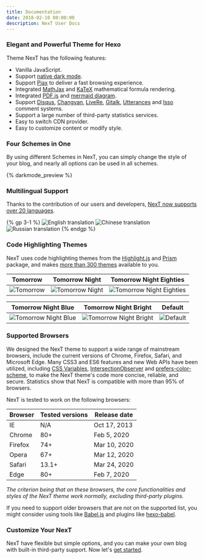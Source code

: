 ```yaml
---
title: Documentation
date: 2018-02-10 00:00:00
description: NexT User Docs
---
```


### Elegant and Powerful Theme for Hexo

Theme NexT has the following features:

* Vanilla JavaScript.
* Support [native dark mode](https://caniuse.com/prefers-color-scheme).
* Support [Pjax](https://github.com/MoOx/pjax) to deliver a fast browsing experience.
* Integrated [MathJax](https://www.mathjax.org) and [KaTeX](https://katex.org) mathematical formula rendering.
* Integrated [PDF.js](https://mozilla.github.io/pdf.js/) and [mermaid diagram](https://mermaid-js.github.io/mermaid/).
* Support [Disqus](https://disqus.com), [Changyan](https://changyan.kuaizhan.com), [LiveRe](https://livere.com), [Gitalk](https://gitalk.github.io), [Utterances](https://utteranc.es) and [Isso](https://isso-comments.de) comment systems.
* Support a large number of third-party statistics services.
* Easy to switch CDN provider.
* Easy to customize content or modify style.

### Four Schemes in One

By using different Schemes in NexT, you can simply change the style of your blog, and nearly all options can be used in all schemes.

{% darkmode_preview %}

### Multilingual Support

Thanks to the contribution of our users and developers, [NexT now supports over 20 languages](/docs/theme-settings/internationalization.html#Choosing-Language).

{% gp 3-1 %}
![English translation](/images/en.png)
![Chinese translation](/images/cn.png)
![Russian translation](/images/ru.png)
{% endgp %}

### Code Highlighting Themes

NexT uses code highlighting themes from the [Highlight.js](https://highlightjs.org) and [Prism](https://prismjs.com) package, and makes [more than 300 themes](/docs/theme-settings/miscellaneous.html#Codeblock-Style) available to you.

<!-- Inspired by https://github.com/sindresorhus/css-in-readme-like-wat -->
| Tomorrow                  | Tomorrow Night                  | Tomorrow Night Eighties                             |
| :-----------------------: | :-----------------------------: | :-------------------------------------------------: |
| ![Tomorrow][Tomorrow]     | ![Tomorrow Night][]             | ![Tomorrow Night Eighties][Tomorrow Night Eighties] |

| Tomorrow Night Blue                         | Tomorrow Night Bright                           | Default                  |
| :-----------------------------------------: | :---------------------------------------------: | :----------------------: |
| ![Tomorrow Night Blue][Tomorrow Night Blue] | ![Tomorrow Night Bright][Tomorrow Night Bright] | ![Default][Default]      |

### Supported Browsers

We designed the NexT theme to support a wide range of mainstream browsers, include the current versions of Chrome, Firefox, Safari, and Microsoft Edge. Many CSS3 and ES6 features and new Web APIs have been utilized, including [CSS Variables](https://caniuse.com/css-variables), [IntersectionObserver](https://caniuse.com/intersectionobserver) and [prefers-color-scheme](https://caniuse.com/prefers-color-scheme), to make the NexT theme's code more concise, reliable, and secure. Statistics show that NexT is compatible with more than 95% of browsers.

NexT is tested to work on the following browsers:

| Browser | Tested versions | Release date |
| - | - | - |
<i class="fab fa-internet-explorer fa-2x"></i> IE | N/A | Oct 17, 2013 |
<i class="fab fa-chrome fa-2x"></i> Chrome | 80+ | Feb 5, 2020 |
<i class="fab fa-firefox-browser fa-2x"></i> Firefox | 74+ | Mar 10, 2020 |
<i class="fab fa-opera fa-2x"></i> Opera | 67+ | Mar 12, 2020 |
<i class="fab fa-safari fa-2x"></i> Safari | 13.1+ | Mar 24, 2020 |
<i class="fab fa-edge fa-2x"></i> Edge | 80+ | Feb 7, 2020 |

*The criterion being that on these browsers, the core functionalities and styles of the NexT theme work normally, excluding third-party plugins.*

If you need to support older browsers that are not on the supported list, you might consider using tools like [Babel.js](https://babeljs.io) and plugins like [hexo-babel](https://www.npmjs.com/package/hexo-babel).

### Customize Your NexT

NexT have flexible but simple options, and you can make your own blog with built-in third-party support. Now let's [get started](/docs/getting-started/).

[Tomorrow]: /images/tomorrow.svg
[Tomorrow Night]: /images/tomorrow-night.svg
[Tomorrow Night Eighties]: /images/tomorrow-night-eighties.svg
[Tomorrow Night Blue]: /images/tomorrow-night-blue.svg
[Tomorrow Night Bright]: /images/tomorrow-night-bright.svg
[Default]: /images/default.svg

